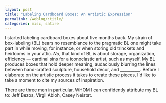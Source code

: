 ```yaml
---
layout: post
title: "Labeling Cardboard Boxes: An Artistic Expression"
permalink: /weblog/:title/
categories: misc, satire
---
```

I started labeling cardboard boxes about five months back. My strain of box-labeling (BL) bears no resemblance to the pragmatic BL one might take part in while moving, for instance, or when storing old trinckets and heirlooms in your attic. *No*, that kind of BL is about storage, organization, efficiency &mdash; cardinal sins for a iconoclastic artist, such as myself. My BL produces boxes that hold deeper meaning, audaciously blurring the lines between hand-crafted sculpture, household d&eacute;cor, and __________. Before I elaborate on the artistic process it takes to create these pieces, I'd like to take a moment to cite my sources of inspiration.

There are three men in particular, WHOM I can confidently attribute my BL to: Jeff Bezos, Virgil Abloh, Casey Neistat.
